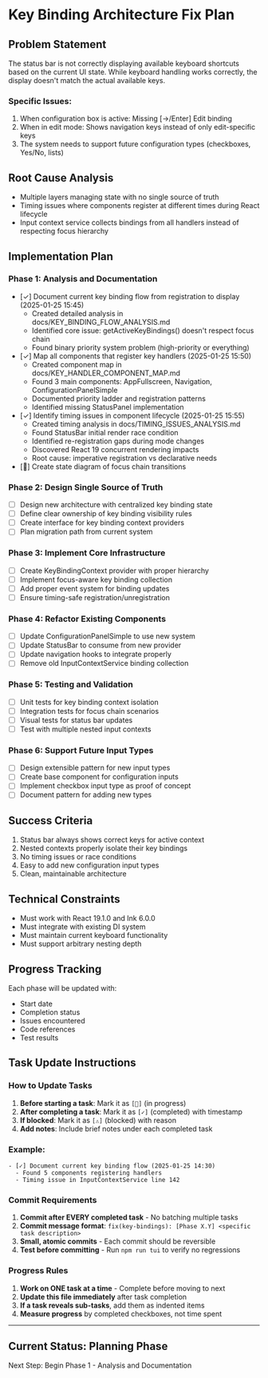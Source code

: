 # Key Binding Architecture Fix Plan

## Problem Statement
The status bar is not correctly displaying available keyboard shortcuts based on the current UI state. While keyboard handling works correctly, the display doesn't match the actual available keys.

### Specific Issues:
1. When configuration box is active: Missing [→/Enter] Edit binding
2. When in edit mode: Shows navigation keys instead of only edit-specific keys
3. The system needs to support future configuration types (checkboxes, Yes/No, lists)

## Root Cause Analysis
- Multiple layers managing state with no single source of truth
- Timing issues where components register at different times during React lifecycle
- Input context service collects bindings from all handlers instead of respecting focus hierarchy

## Implementation Plan

### Phase 1: Analysis and Documentation
- [✓] Document current key binding flow from registration to display (2025-01-25 15:45)
  - Created detailed analysis in docs/KEY_BINDING_FLOW_ANALYSIS.md
  - Identified core issue: getActiveKeyBindings() doesn't respect focus chain
  - Found binary priority system problem (high-priority or everything)
- [✓] Map all components that register key handlers (2025-01-25 15:50)
  - Created component map in docs/KEY_HANDLER_COMPONENT_MAP.md
  - Found 3 main components: AppFullscreen, Navigation, ConfigurationPanelSimple
  - Documented priority ladder and registration patterns
  - Identified missing StatusPanel implementation
- [✓] Identify timing issues in component lifecycle (2025-01-25 15:55)
  - Created timing analysis in docs/TIMING_ISSUES_ANALYSIS.md
  - Found StatusBar initial render race condition
  - Identified re-registration gaps during mode changes
  - Discovered React 19 concurrent rendering impacts
  - Root cause: imperative registration vs declarative needs
- [🔄] Create state diagram of focus chain transitions

### Phase 2: Design Single Source of Truth
- [ ] Design new architecture with centralized key binding state
- [ ] Define clear ownership of key binding visibility rules
- [ ] Create interface for key binding context providers
- [ ] Plan migration path from current system

### Phase 3: Implement Core Infrastructure
- [ ] Create KeyBindingContext provider with proper hierarchy
- [ ] Implement focus-aware key binding collection
- [ ] Add proper event system for binding updates
- [ ] Ensure timing-safe registration/unregistration

### Phase 4: Refactor Existing Components
- [ ] Update ConfigurationPanelSimple to use new system
- [ ] Update StatusBar to consume from new provider
- [ ] Update navigation hooks to integrate properly
- [ ] Remove old InputContextService binding collection

### Phase 5: Testing and Validation
- [ ] Unit tests for key binding context isolation
- [ ] Integration tests for focus chain scenarios
- [ ] Visual tests for status bar updates
- [ ] Test with multiple nested input contexts

### Phase 6: Support Future Input Types
- [ ] Design extensible pattern for new input types
- [ ] Create base component for configuration inputs
- [ ] Implement checkbox input type as proof of concept
- [ ] Document pattern for adding new types

## Success Criteria
1. Status bar always shows correct keys for active context
2. Nested contexts properly isolate their key bindings
3. No timing issues or race conditions
4. Easy to add new configuration input types
5. Clean, maintainable architecture

## Technical Constraints
- Must work with React 19.1.0 and Ink 6.0.0
- Must integrate with existing DI system
- Must maintain current keyboard functionality
- Must support arbitrary nesting depth

## Progress Tracking
Each phase will be updated with:
- Start date
- Completion status
- Issues encountered
- Code references
- Test results

## Task Update Instructions

### How to Update Tasks
1. **Before starting a task**: Mark it as `[🔄]` (in progress)
2. **After completing a task**: Mark it as `[✓]` (completed) with timestamp
3. **If blocked**: Mark it as `[⚠️]` (blocked) with reason
4. **Add notes**: Include brief notes under each completed task

### Example:
```
- [✓] Document current key binding flow (2025-01-25 14:30)
  - Found 5 components registering handlers
  - Timing issue in InputContextService line 142
```

### Commit Requirements
1. **Commit after EVERY completed task** - No batching multiple tasks
2. **Commit message format**: `fix(key-bindings): [Phase X.Y] <specific task description>`
3. **Small, atomic commits** - Each commit should be reversible
4. **Test before committing** - Run `npm run tui` to verify no regressions

### Progress Rules
1. **Work on ONE task at a time** - Complete before moving to next
2. **Update this file immediately** after task completion
3. **If a task reveals sub-tasks**, add them as indented items
4. **Measure progress** by completed checkboxes, not time spent

---

## Current Status: Planning Phase
Next Step: Begin Phase 1 - Analysis and Documentation